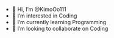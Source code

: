 - 👋 Hi, I’m @KimoOo111
- 👀 I’m interested in Coding
- 🌱 I’m currently learning Programming
- 💞️ I’m looking to collaborate on Coding

<!---
KimoOo111/KimoOo111 is a ✨ special ✨ repository because its `README.md` (this file) appears on your GitHub profile.
You can click the Preview link to take a look at your changes.
--->

